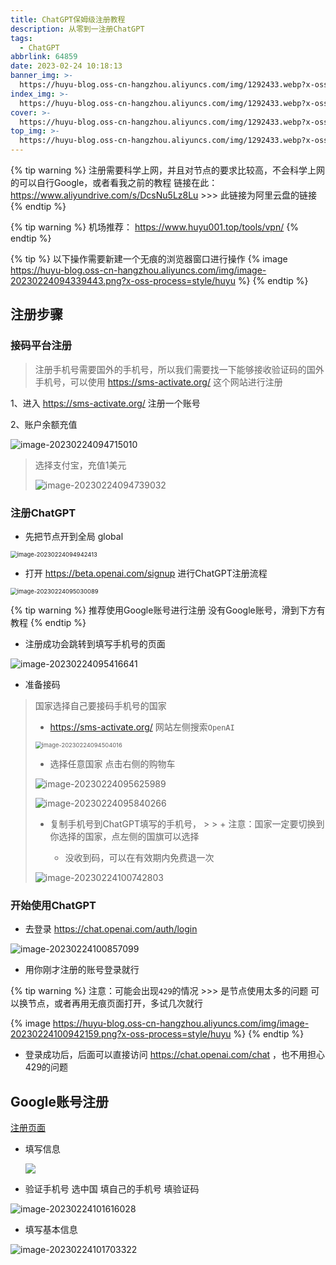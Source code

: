 ```yaml
---
title: ChatGPT保姆级注册教程
description: 从零到一注册ChatGPT
tags:
  - ChatGPT
abbrlink: 64859
date: 2023-02-24 10:18:13
banner_img: >-
  https://huyu-blog.oss-cn-hangzhou.aliyuncs.com/img/1292433.webp?x-oss-process=style/huyu
index_img: >-
  https://huyu-blog.oss-cn-hangzhou.aliyuncs.com/img/1292433.webp?x-oss-process=style/huyu
cover: >-
  https://huyu-blog.oss-cn-hangzhou.aliyuncs.com/img/1292433.webp?x-oss-process=style/huyu
top_img: >-
  https://huyu-blog.oss-cn-hangzhou.aliyuncs.com/img/1292433.webp?x-oss-process=style/huyu
---
```


{% tip warning %}
注册需要科学上网，并且对节点的要求比较高，不会科学上网的可以自行Google，或者看我之前的教程
链接在此：https://www.aliyundrive.com/s/DcsNu5Lz8Lu  >>> 此链接为阿里云盘的链接
{% endtip %}

{% tip warning %}
机场推荐： https://www.huyu001.top/tools/vpn/
{% endtip %}

{% tip %}
以下操作需要新建一个无痕的浏览器窗口进行操作
{% image https://huyu-blog.oss-cn-hangzhou.aliyuncs.com/img/image-20230224094339443.png?x-oss-process=style/huyu %}
{% endtip %}



## 注册步骤



### 接码平台注册

> 注册手机号需要国外的手机号，所以我们需要找一下能够接收验证码的国外手机号，可以使用 https://sms-activate.org/ 这个网站进行注册

1、进入  https://sms-activate.org/ 注册一个账号

2、账户余额充值

![image-20230224094715010](https://huyu-blog.oss-cn-hangzhou.aliyuncs.com/img/image-20230224094715010.png?x-oss-process=style/huyu)

> 选择支付宝，充值1美元
>
> ![image-20230224094739032](https://huyu-blog.oss-cn-hangzhou.aliyuncs.com/img/image-20230224094739032.png?x-oss-process=style/huyu)



### 注册ChatGPT

+ 先把节点开到全局 global

<img src="https://huyu-blog.oss-cn-hangzhou.aliyuncs.com/img/image-20230224094942413.png?x-oss-process=style/huyu" alt="image-20230224094942413" style="zoom:67%;" />

+ 打开 https://beta.openai.com/signup 进行ChatGPT注册流程

<img src="https://huyu-blog.oss-cn-hangzhou.aliyuncs.com/img/image-20230224095030089.png?x-oss-process=style/huyu" alt="image-20230224095030089" style="zoom:67%;" />

{% tip warning %}
推荐使用Google账号进行注册
没有Google账号，滑到下方有教程
{% endtip %}

+ 注册成功会跳转到填写手机号的页面

![image-20230224095416641](https://huyu-blog.oss-cn-hangzhou.aliyuncs.com/img/image-20230224095416641.png?x-oss-process=style/huyu)



+ 准备接码

> 国家选择自己要接码手机号的国家
>
> + https://sms-activate.org/ 网站左侧搜索`OpenAI`
>
> <img src="https://huyu-blog.oss-cn-hangzhou.aliyuncs.com/img/image-20230224094504016.png?x-oss-process=style/huyu" alt="image-20230224094504016" style="zoom: 67%;" />
>
> + 选择任意国家 点击右侧的购物车
>
> ![image-20230224095625989](https://huyu-blog.oss-cn-hangzhou.aliyuncs.com/img/image-20230224095625989.png?x-oss-process=style/huyu)
>
>
>
> ![image-20230224095840266](https://huyu-blog.oss-cn-hangzhou.aliyuncs.com/img/image-20230224095840266.png?x-oss-process=style/huyu)
>
> + 复制手机号到ChatGPT填写的手机号，
    >
    >   + 注意：国家一定要切换到你选择的国家，点左侧的国旗可以选择
>
>   + 没收到码，可以在有效期内免费退一次
>
> ![image-20230224100742803](https://huyu-blog.oss-cn-hangzhou.aliyuncs.com/img/image-20230224100742803.png?x-oss-process=style/huyu)

### 开始使用ChatGPT

+ 去登录 https://chat.openai.com/auth/login

![image-20230224100857099](https://huyu-blog.oss-cn-hangzhou.aliyuncs.com/img/image-20230224100857099.png?x-oss-process=style/huyu)

+ 用你刚才注册的账号登录就行

{% tip warning %}
注意：可能会出现`429`的情况 >>> 是节点使用太多的问题
可以换节点，或者再用无痕页面打开，多试几次就行

{% image https://huyu-blog.oss-cn-hangzhou.aliyuncs.com/img/image-20230224100942159.png?x-oss-process=style/huyu %}
{% endtip %}

+ 登录成功后，后面可以直接访问 https://chat.openai.com/chat ，也不用担心429的问题



## Google账号注册

[注册页面](https://accounts.google.com/signup/v2/webcreateaccount?continue=https%3A%2F%2Faccounts.google.com%2Fsignin%2Fchrome%2Fsync%2Ffinish%3Fcontinue%3Dhttps%253A%252F%252Fwww.google.com%252F%26est%3DAIUG7QCSh1lg9m14Q45ms-v4eFVHCfDL5k9x5FgcrBhYVrcpUcrYA26jARh16z3_1Qfyh62CfuHHJT0FEl4rzXU&dsh=S-49490967%3A1677204746549500&biz=false&flowName=GlifWebSignIn&flowEntry=SignUp)

+ 填写信息

  ![](https://huyu-blog.oss-cn-hangzhou.aliyuncs.com/img/image-20230224101502165.png?x-oss-process=style/huyu)

+ 验证手机号 选中国 填自己的手机号 填验证码

![image-20230224101616028](https://huyu-blog.oss-cn-hangzhou.aliyuncs.com/img/image-20230224101616028.png?x-oss-process=style/huyu)

+ 填写基本信息

![image-20230224101703322](https://huyu-blog.oss-cn-hangzhou.aliyuncs.com/img/image-20230224101703322.png?x-oss-process=style/huyu)